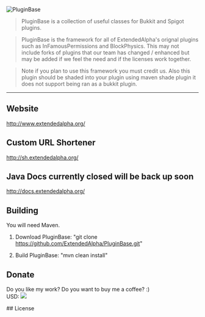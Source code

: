 ![PluginBase](http://i.imgur.com/FnI94dk.png)

> PluginBase is a collection of useful classes for Bukkit and Spigot plugins.

> PluginBase is the framework for all of ExtendedAlpha's orignal plugins such as InFamousPermissions and BlockPhysics. This may not include forks of plugins that our team has changed / enhanced but may be added if we feel the need and if the licenses work together.

> Note if you plan to use this framework you must credit us. Also this plugin should be shaded into your plugin using maven shade plugin it does not support being ran as a bukkit plugin.
***

## Website
http://www.extendedalpha.org/

## Custom URL Shortener
http://sh.extendedalpha.org/

## Java Docs currently closed will be back up soon
http://docs.extendedalpha.org/

## Building

You will need Maven.

1) Download PluginBase: "git clone https://github.com/ExtendedAlpha/PluginBase.git"

2) Build PluginBase: "mvn clean install"

## Donate
<p>Do you like my work? Do you want to buy me a coffee? :)<br>
USD: <a href="https://www.paypal.com/us/cgi-bin/webscr?cmd=_flow&SESSION=tEw_ZZBXcHHmBj76Q2OiuGEzzX6S3kFPGNkTyDkbGgsBzwK-qskg1_0kLiO&dispatch=50a222a57771920b6a3d7b606239e4d529b525e0b7e69bf0224adecfb0124e9b61f737ba21b081984719ecfa9a8ffe80733a1a700ced90ae"><img src="https://www.paypalobjects.com/en_US/i/btn/btn_donate_LG.gif"></a></p>
## License
